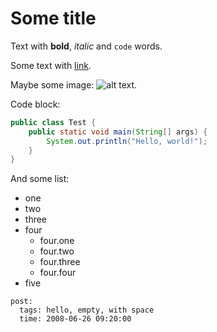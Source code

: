 # Some title

Text with **bold**, _italic_ and `code` words.

Some text with [link](http://example.com).

Maybe some image: 
![alt text](http://example.com/image.jpg "Title").

Code block:
```java
public class Test {
    public static void main(String[] args) {
        System.out.println("Hello, world!");
    }
}
```

And some list:
* one
* two
* three
* four
  - four.one
  - four.two
  - four.three
  - four.four
* five


```
post:   
  tags: hello, empty, with space
  time: 2008-06-26 09:20:00
```